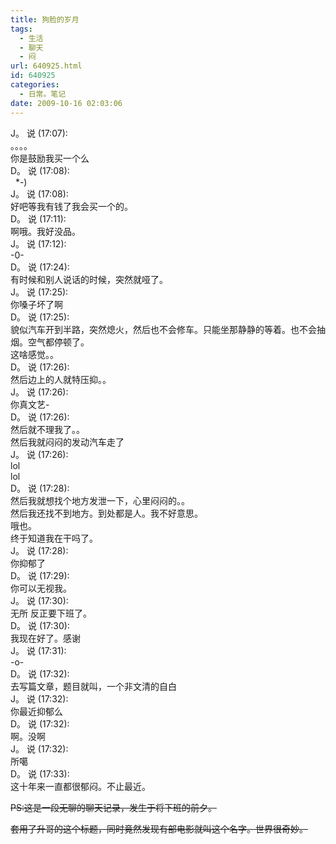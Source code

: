 ```yaml
---
title: 狗脸的岁月
tags:
  - 生活
  - 聊天
  - 闷
url: 640925.html
id: 640925
categories:
  - 日常。笔记
date: 2009-10-16 02:03:06
---
```


J。 说 (17:07):   
 。。。。    
 你是鼓励我买一个么    
D。 说 (17:08):    
&#160; *-)    
J。 说 (17:08):    
 好吧等我有钱了我会买一个的。    
D。 说 (17:11):    
 啊哦。我好没品。    
J。 说 (17:12):    
 -0-    
D。 说 (17:24):    
 有时候和别人说话的时候，突然就哑了。    
J。 说 (17:25):    
 你嗓子坏了啊    
D。 说 (17:25):    
 貌似汽车开到半路，突然熄火，然后也不会修车。只能坐那静静的等着。也不会抽烟。空气都停顿了。    
 这啥感觉。。    
D。 说 (17:26):    
 然后边上的人就特压抑。。    
J。 说 (17:26):    
 你真文艺-    
D。 说 (17:26):    
 然后就不理我了。。    
 然后我就闷闷的发动汽车走了    
J。 说 (17:26):    
 lol    
 lol    
D。 说 (17:28):    
 然后我就想找个地方发泄一下，心里闷闷的。。    
 然后我还找不到地方。到处都是人。我不好意思。    
 哦也。    
 终于知道我在干吗了。    
J。 说 (17:28):    
 你抑郁了    
D。 说 (17:29):    
 你可以无视我。    
J。 说 (17:30):    
 无所 反正要下班了。    
D。 说 (17:30):    
 我现在好了。感谢    
J。 说 (17:31):    
 -o-    
D。 说 (17:32):    
 去写篇文章，题目就叫，一个非文清的自白    
J。 说 (17:32):    
 你最近抑郁么    
D。 说 (17:32):    
 啊。没啊    
J。 说 (17:32):    
 所噶    
D。 说 (17:33):    
 这十年来一直都很郁闷。不止最近。

<strike>PS:这是一段无聊的聊天记录，发生于将下班的前夕。</strike>

<strike>套用了升哥的这个标题，同时竟然发现有部电影就叫这个名字。世界很奇妙。</strike>